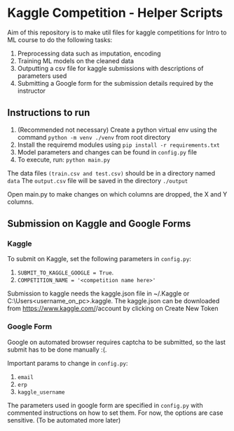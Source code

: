 # Kaggle Competition - Helper Scripts

Aim of this repository is to make util files for kaggle competitions for Intro to ML course to do the following tasks:

1. Preprocessing data such as imputation, encoding
2. Training ML models on the cleaned data
3. Outputting a csv file for kaggle submissions with descriptions of parameters used
4. Submitting a Google form for the submission details required by the instructor

## Instructions to run

1. (Recommended not necessary) Create a python virtual env using the command ```python -m venv ./venv``` from root directory
2. Install the requiremd modules using ```pip install -r requirements.txt```
3. Model parameters and changes can be found in ```config.py``` file
4. To execute, run: ```python main.py```

The data files ```(train.csv and test.csv)``` should be in a directory named ```data```
The ```output.csv``` file will be saved in the directory ```./output```

Open main.py to make changes on which columns are dropped, the X and Y columns.

## Submission on Kaggle and Google Forms

### Kaggle

To submit on Kaggle, set the following parameters in ```config.py```:
1. ```SUBMIT_TO_KAGGLE_GOOGLE = True```. 
2. ```COMPETITION_NAME = '<competition name here>'```

Submission to kaggle needs the kaggle.json file in ~/.Kaggle or C:\Users\<username_on_pc>\.kaggle. The kaggle.json can be downloaded from https://www.kaggle.com/<username>/account by clicking on Create New Token

### Google Form

Google on automated browser requires captcha to be submitted, so the last submit has to be done manually :(.

Important params to change in ```config.py```:
1. ```email```
2. ```erp```
3. ```kaggle_username```

The parameters used in google form are specified in ```config.py``` with commented instructions on how to set them. For now, the options are case sensitive. (To be automated more later)



